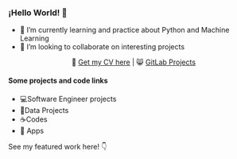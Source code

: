 ### ¡Hello World! 🐍

* 🌱 I’m currently learning and practice about Python and Machine Learning
* 👯 I’m looking to collaborate on interesting projects
<div align="center">
📃 <a href="https://github.com/eocode/Biography-CV-and-Letter" target="__blank">Get my CV here</a> | 😸 <a href="https://gitlab.com/teamspartans"  target="__blank">GitLab Projects</a>
</div>

#### Some projects and code links

* 💻Software Engineer projects
* 🐍Data Projects
* ☕️Codes
* 📴 Apps

See my featured work here! 👇